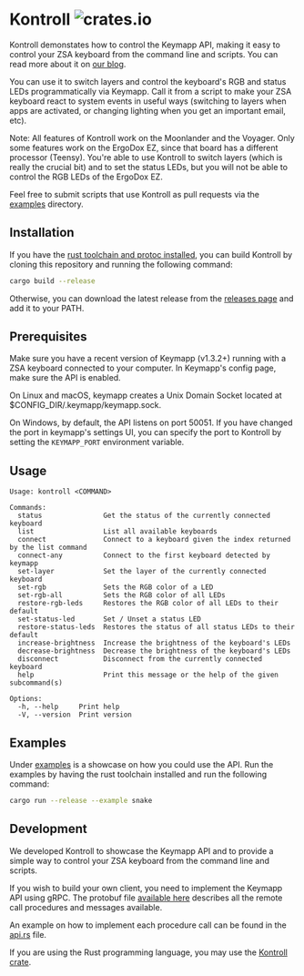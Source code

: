 # Kontroll ![crates.io](https://img.shields.io/crates/v/kontroll.svg)

Kontroll demonstates how to control the Keymapp API, making it easy to control your ZSA keyboard from the command line and scripts. You can read more about it on [our blog](https://blog.zsa.io/introducing-kontroll/).

You can use it to switch layers and control the keyboard's RGB and status LEDs programmatically via Keymapp. Call it from a script to make your ZSA keyboard react to system events in useful ways (switching to layers when apps are activated, or changing lighting when you get an important email, etc).

Note: All features of Kontroll work on the Moonlander and the Voyager. Only some features work on the ErgoDox EZ, since that board has a different processor (Teensy). You're able to use Kontroll to switch layers (which is really the crucial bit) and to set the status LEDs, but you will not be able to control the RGB LEDs of the ErgoDox EZ.

Feel free to submit scripts that use Kontroll as pull requests via the [examples](examples/) directory.

## Installation

If you have the [rust toolchain and protoc installed](/dependencies.md), you can build Kontroll by cloning this repository and running the following command:

```bash
cargo build --release
```

Otherwise, you can download the latest release from the [releases page](https://github.com/zsa/kontroll/releases) and add it to your PATH.

## Prerequisites

Make sure you have a recent version of Keymapp (v1.3.2+) running with a ZSA keyboard connected to your computer. In Keymapp's config page, make sure the API is enabled.

On Linux and macOS, keymapp creates a Unix Domain Socket located at $CONFIG_DIR/.keymapp/keymapp.sock.

On Windows, by default, the API listens on port 50051. If you have changed the port in keymapp's settings UI, you can specify the port to Kontroll by setting the `KEYMAPP_PORT` environment variable.

## Usage

```cli
Usage: kontroll <COMMAND>

Commands:
  status               Get the status of the currently connected keyboard
  list                 List all available keyboards
  connect              Connect to a keyboard given the index returned by the list command
  connect-any          Connect to the first keyboard detected by keymapp
  set-layer            Set the layer of the currently connected keyboard
  set-rgb              Sets the RGB color of a LED
  set-rgb-all          Sets the RGB color of all LEDs
  restore-rgb-leds     Restores the RGB color of all LEDs to their default
  set-status-led       Set / Unset a status LED
  restore-status-leds  Restores the status of all status LEDs to their default
  increase-brightness  Increase the brightness of the keyboard's LEDs
  decrease-brightness  Decrease the brightness of the keyboard's LEDs
  disconnect           Disconnect from the currently connected keyboard
  help                 Print this message or the help of the given subcommand(s)

Options:
  -h, --help     Print help
  -V, --version  Print version
```

## Examples

Under [examples](/examples/README.md) is a showcase on how you could use the API.
Run the examples by having the rust toolchain installed and run the following command:

```bash
cargo run --release --example snake
```

## Development

We developed Kontroll to showcase the Keymapp API and to provide a simple way to control your ZSA keyboard from the command line and scripts.

If you wish to build your own client, you need to implement the Keymapp API using gRPC. The protobuf file [available here](proto/keymapp.proto) describes all the remote call procedures and messages available.

An example on how to implement each procedure call can be found in the [api.rs](src/api.rs) file.

If you are using the Rust programming language, you may use the [Kontroll crate](https://crates.io/crates/kontroll).
